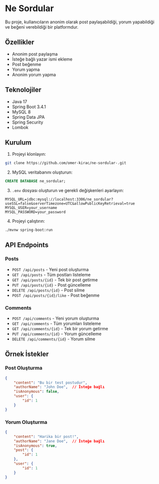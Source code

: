 # Ne Sordular

Bu proje, kullanıcıların anonim olarak post paylaşabildiği, yorum yapabildiği ve beğeni verebildiği bir platformdur.

## Özellikler

- Anonim post paylaşma
- İsteğe bağlı yazar ismi ekleme
- Post beğenme
- Yorum yapma
- Anonim yorum yapma

## Teknolojiler

- Java 17
- Spring Boot 3.4.1
- MySQL 8
- Spring Data JPA
- Spring Security
- Lombok

## Kurulum

1. Projeyi klonlayın:
```bash
git clone https://github.com/omer-kirac/ne-sordular-.git
```

2. MySQL veritabanını oluşturun:
```sql
CREATE DATABASE ne_sordular;
```

3. `.env` dosyası oluşturun ve gerekli değişkenleri ayarlayın:
```
MYSQL_URL=jdbc:mysql://localhost:3306/ne_sordular?useSSL=false&serverTimezone=UTC&allowPublicKeyRetrieval=true
MYSQL_USER=your_username
MYSQL_PASSWORD=your_password
```

4. Projeyi çalıştırın:
```bash
./mvnw spring-boot:run
```

## API Endpoints

### Posts
- `POST /api/posts` - Yeni post oluşturma
- `GET /api/posts` - Tüm postları listeleme
- `GET /api/posts/{id}` - Tek bir post getirme
- `PUT /api/posts/{id}` - Post güncelleme
- `DELETE /api/posts/{id}` - Post silme
- `POST /api/posts/{id}/like` - Post beğenme

### Comments
- `POST /api/comments` - Yeni yorum oluşturma
- `GET /api/comments` - Tüm yorumları listeleme
- `GET /api/comments/{id}` - Tek bir yorum getirme
- `PUT /api/comments/{id}` - Yorum güncelleme
- `DELETE /api/comments/{id}` - Yorum silme

## Örnek İstekler

### Post Oluşturma
```json
{
    "content": "Bu bir test postudur",
    "authorName": "John Doe",  // İsteğe bağlı
    "isAnonymous": false,
    "user": {
        "id": 1
    }
}
```

### Yorum Oluşturma
```json
{
    "content": "Harika bir post!",
    "authorName": "Jane Doe",  // İsteğe bağlı
    "isAnonymous": true,
    "post": {
        "id": 1
    },
    "user": {
        "id": 1
    }
}
``` 